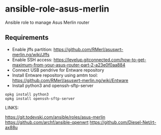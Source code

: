 # ansible-role-asus-merlin
Ansible role to manage Asus Merlin router

## Requirements
 - Enable jffs partition: https://github.com/RMerl/asuswrt-merlin.ng/wiki/Jffs
 - Enable SSH access: https://levelup.gitconnected.com/how-to-get-maximum-from-your-asus-router-part-2-a23e0f0aa884
 - Connect USB pendrive for Entware repository
 - Install Entware repository using amtm tool:  https://github.com/RMerl/asuswrt-merlin.ng/wiki/Entware
 - Install python3 and openssh-sftp-server
 ```
opkg install python3
opkg install openssh-sftp-server
 ```
 


 LINKS:

 https://git.todevski.com/ansible/roles/asus-merlin
 https://github.com/archf/ansible-openwrt
 https://github.com/Diesel-Net/rt-ax88u
 
